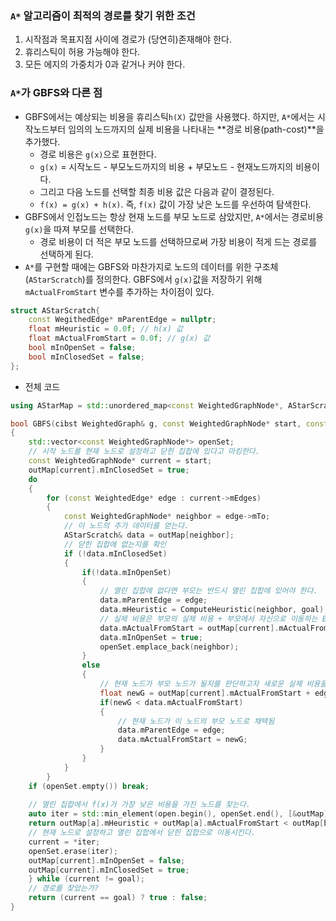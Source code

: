 
### `A*` 알고리즘이 최적의 경로를 찾기 위한 조건
1. 시작점과 목표지점 사이에 경로가 (당연히)존재해야 한다.
2. 휴리스틱이 허용 가능해야 한다.
3. 모든 에지의 가중치가 0과 같거나 커야 한다.

### `A*`가 GBFS와 다른 점

- GBFS에서는 예상되는 비용을 휴리스틱`h(X)` 값만을 사용했다. 하지만, `A*`에서는 시작노드부터 임의의 노드까지의 실제 비용을 나타내는 **경로 비용(path-cost)**을 추가했다.
	- 경로 비용은 `g(x)`으로 표현한다.
	- `g(x)` = 시작노드 - 부모노드까지의 비용 + 부모노드 - 현재노드까지의 비용이다.
	- 그리고 다음 노드를 선택할 최종 비용 값은 다음과 같이 결정된다.
	- `f(x) = g(x) + h(x)`. 즉, `f(x)` 값이 가장 낮은 노드를 우선하여 탐색한다.
- GBFS에서 인접노드는 항상 현재 노드를 부모 노드로 삼았지만, `A*`에서는 경로비용`g(x)`을 따져 부모를 선택한다.
	- 경로 비용이 더 적은 부모 노드를 선택하므로써 가장 비용이 적게 드는 경로를 선택하게 된다.
- `A*`를 구현할 때에는 GBFS와 마찬가지로 노드의 데이터를 위한 구조체(`AStarScratch`)를 정의한다. GBFS에서 `g(x)`값을 저장하기 위해 `mActualFromStart` 변수를 추가하는 차이점이 있다.

```cpp
struct AStarScratch{
	const WegithedEdge* mParentEdge = nullptr;
	float mHeuristic = 0.0f; // h(x) 값
	float mActualFromStart = 0.0f; // g(x) 값
	bool mInOpenSet = false;
	bool mInClosedSet = false;
};
```

- 전체 코드
```cpp
using AStarMap = std::unordered_map<const WeightedGraphNode*, AStarScratch>;

bool GBFS(cibst WeightedGraph& g, const WeightedGraphNode* start, const WeightedGraphNode* goal, GBFSMap& outMap)
{
	std::vector<const WeightedGraphNode*> openSet;
	// 시작 노드를 현재 노드로 설정하고 닫힌 집합에 있다고 마킹한다.
	const WeightedGraphNode* current = start;
	outMap[current].mInClosedSet = true;
	do
	{
		for (const WeightedEdge* edge : current->mEdges)
		{
			const WeightedGraphNode* neighbor = edge->mTo;
			// 이 노드의 추가 데이터를 얻는다.
			AStarScratch& data = outMap[neighbor];
			// 닫힌 집합에 없는지를 확인
			if (!data.mInClosedSet)
			{
				if(!data.mInOpenSet)
				{
					// 열린 집합에 없다면 부모는 반드시 열린 집합에 있어야 한다.
					data.mParentEdge = edge;
					data.mHeuristic = ComputeHeuristic(neighbor, goal);
					// 실제 비용은 부모의 실제 비용 + 부모에서 자신으로 이동하는 Edge의 가중치다.
					data.mActualFromStart = outMap[current].mActualFromMap + edge->mWeight;
					data.mInOpenSet = true;
					openSet.emplace_back(neighbor);
				}
				else
				{
					// 현재 노드가 부모 노드가 될지를 판단하고자 새로운 실제 비용을 계산한다.
					float newG = outMap[current].mActualFromStart + edge->mWeight;
					if(newG < data.mActualFromStart)
					{
						// 현재 노드가 이 노드의 부모 노드로 채택됨
						data.mParentEdge = edge;
						data.mActualFromStart = newG;
					}
				}
			}
		}
	if (openSet.empty()) break;
	
	// 열린 집합에서 f(x)가 가장 낮은 비용을 가진 노드를 찾는다.
	auto iter = std::min_element(open.begin(), openSet.end(), [&outMap](const WeightedGraphNode* a, const WeightedGraphNode* b){
	return outMap[a].mHeuristic + outMap[a].mActualFromStart < outMap[b].mHeuristic + outMap[b].mActualFromStart; });
	// 현재 노드로 설정하고 열린 집합에서 닫힌 집합으로 이동시킨다.
	current = *iter;
	openSet.erase(iter);
	outMap[current].mInOpenSet = false;
	outMap[current].mInClosedSet = true;
	} while (current != goal);
	// 경로를 찾았는가?
	return (current == goal) ? true : false;
}
```